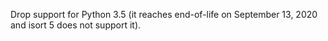 Drop support for Python 3.5 (it reaches end-of-life on September 13, 2020 and isort 5 does not support it).
